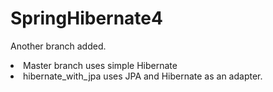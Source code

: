 # SpringHibernate4

Another branch added.<br>
<li>Master branch uses simple Hibernate</li>
<li>hibernate_with_jpa uses JPA and Hibernate as an adapter.</li>
